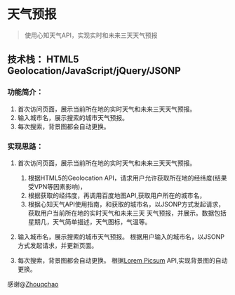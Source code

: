 # 天气预报
> 使用心知天气API，实现实时和未来三天天气预报

## 技术栈： HTML5 Geolocation/JavaScript/jQuery/JSONP

### 功能简介：
1. 首次访问页面，展示当前所在地的实时天气和未来三天天气预报。
2. 输入城市名，展示搜索的城市天气预报。
3. 每次搜索，背景图都会自动更换。

### 实现思路：
1. 首次访问页面，展示当前所在地的实时天气和未来三天天气预报。
	1. 根据HTML5的Geolocation API，请求用户允许获取所在地的经纬度(结果受VPN等因素影响)，
	2. 根据获取的经纬度，再调用百度地图API,获取用户所在的城市名，
	3. 根据心知天气API使用指南，和获取的城市名，以JSONP方式发起请求，获取用户当前所在地的实时天气和未来三天
	天气预报，并展示。数据包括星期几，天气简单描述，天气图标，气温等。

2. 输入城市名，展示搜索的城市天气预报。
根据用户输入的城市名，以JSONP方式发起请求，并更新页面。

3. 每次搜索，背景图都会自动更换。
根据[Lorem Picsum]('https://picsum.photos/') API,实现背景图的自动更换。

感谢@[Zhouqchao](https://github.com/Zhouqchao/weather-forecast)